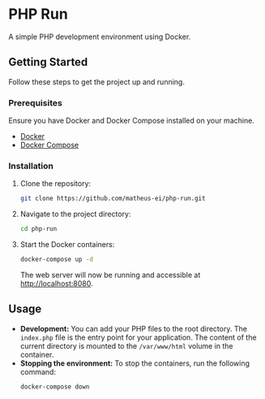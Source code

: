 # PHP Run

A simple PHP development environment using Docker.

## Getting Started

Follow these steps to get the project up and running.

### Prerequisites

Ensure you have Docker and Docker Compose installed on your machine.

  * [Docker](https://docs.docker.com/get-docker/)
  * [Docker Compose](https://docs.docker.com/compose/install/)

### Installation

1.  Clone the repository:
    ```sh
    git clone https://github.com/matheus-ei/php-run.git
    ```
2.  Navigate to the project directory:
    ```sh
    cd php-run
    ```
3.  Start the Docker containers:
    ```sh
    docker-compose up -d
    ```
    The web server will now be running and accessible at [http://localhost:8080](http://localhost:8080).

## Usage

  * **Development:** You can add your PHP files to the root directory. The `index.php` file is the entry point for your application. The content of the current directory is mounted to the `/var/www/html` volume in the container.
  * **Stopping the environment:** To stop the containers, run the following command:
    ```sh
    docker-compose down
    ```
